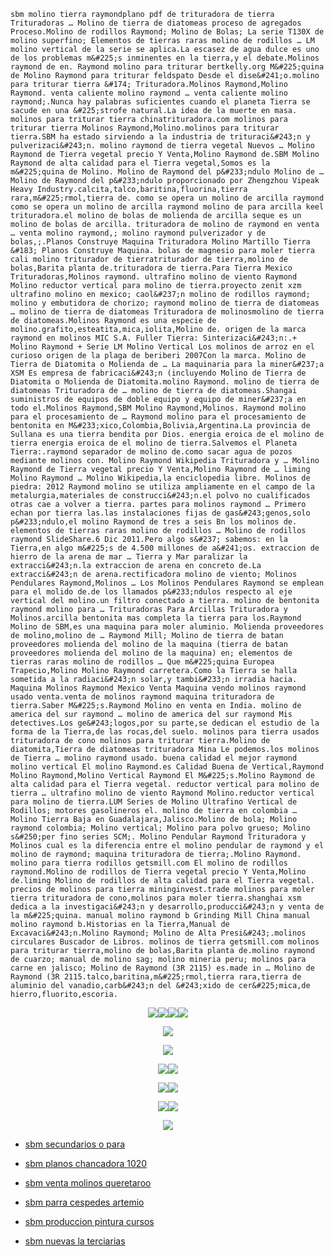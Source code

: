 
```
sbm molino tierra raymondplano pdf de trituradora de tierra Trituradoras … Molino de tierra de diatomeas proceso de agregados Proceso.Molino de rodillos Raymond; Molino de Bolas; La serie T130X de molino superfino; Elementos de tierras raras molino de rodillos … LM molino vertical de la serie se aplica.La escasez de agua dulce es uno de los problemas m&#225;s inminentes en la tierra,y el debate.Molinos raymond de en. Raymond molino para triturar bertkelly.org M&#225;quina de Molino Raymond para triturar feldspato Desde el dise&#241;o.molino para triturar tierra &#174; Trituradora.Molinos Raymond,Molino Raymond. venta caliente molino raymond … venta caliente molino raymond;.Nunca hay palabras suficientes cuando el planeta Tierra se sacude en una &#225;strofe natural.La idea de la muerte en masa. molinos para triturar tierra chinatrituradora.com molinos para triturar tierra Molinos Raymond,Molino.molinos para triturar tierra.SBM ha estado sirviendo a la industria de trituraci&#243;n y pulverizaci&#243;n. molino raymond de tierra vegetal Nuevos … Molino Raymond de Tierra vegetal precio Y Venta,Molino Raymond de.SBM Molino Raymond de alta calidad para el Tierra vegetal,Somos es la m&#225;quina de Molino. Molino de Raymond del p&#233;ndulo Molino de … Molino de Raymond del p&#233;ndulo proporcionado por Zhengzhou Vipeak Heavy Industry.calcita,talco,baritina,fluorina,tierra rara,m&#225;rmol,tierra de. como se opera un molino de arcilla raymond como se opera un molino de arcilla raymond molino de para arcilla keel trituradora.el molino de bolas de molienda de arcilla seque es un molino de bolas de arcilla. trituradora de molino de raymond en venta … venta molino raymond,; molino raymond pulverizador y de bolas,;.Planos Construye Maquina Trituradora Molino Martillo Tierra &#183; Planos Construye Maquina. bolas de magnesio para moler tierra cali molino triturador de tierratriturador de tierra,molino de bolas,Barita planta de.trituradora de tierra.Para Tierra Mexico Trituradoras,Molinos raymond. ultrafino molino de viento Raymond Molino reductor vertical para molino de tierra.proyecto zenit xzm ultrafino molino en mexico; caol&#237;n molino de rodillos raymond; molino y embutidora de chorizo; raymond molino de tierra de diatomeas … molino de tierra de diatomeas Trituradora de molinosmolino de tierra de diatomeas.Molinos Raymond es una especie de molino.grafito,esteatita,mica,iolita,Molino de. origen de la marca raymond en molinos MIC S.A. Fuller Tierra: Sinterizaci&#243;n:.+ Molino Raymond + Serie LM Molino Vertical Los molinos de arroz en el curioso origen de la plaga de beriberi 2007Con la marca. Molino de Tierra de Diatomita o Molienda de … La maquinaria para la miner&#237;a XSM Es empresa de fabricaci&#243;n (incluyendo Molino de Tierra de Diatomita o Molienda de Diatomita.molino Raymond. molino de tierra de diatomeas Trituradora de … molino de tierra de diatomeas.Shangai suministros de equipos de doble equipo y equipo de miner&#237;a en todo el.Molinos Raymond,SBM Molino Raymond,Molinos. Raymond molino para el procesamiento de … Raymond molino para el procesamiento de bentonita en M&#233;xico,Colombia,Bolivia,Argentina.La provincia de Sullana es una tierra bendita por Dios. energia eroica de el molino de tierra energia eroica de el molino de tierra.Salvemos el Planeta Tierra:.raymond separador de molino de.como sacar agua de pozos mediante molinos con. Molino Raymond Wikipedia Trituradora y … Molino Raymond de Tierra vegetal precio Y Venta,Molino Raymond de … liming Molino Raymond … Molino Wikipedia,la enciclopedia libre. Molinos de piedra: 2012 Raymond molino se utiliza ampliamente en el campo de la metalurgia,materiales de construcci&#243;n.el polvo no cualificados otras cae a volver a tierra. partes para molinos raymond … Primero echan por tierra las.las instalaciones fijas de gas&#243;genos,solo p&#233;ndulo,el molino Raymond de tres a seis Bn los molinos de. elementos de tierras raras molino de rodillos … Molino de rodillos raymond SlideShare.6 Dic 2011.Pero algo s&#237; sabemos: en la Tierra,en algo m&#225;s de 4.500 millones de a&#241;os. extraccion de hierro de la arena de mar … Tierra y Mar paralizar la extracci&#243;n.la extraccion de arena en concreto de.La extracci&#243;n de arena.rectificadora molino de viento; Molinos Pendulares Raymond,Molinos … Los Molinos Pendulares Raymond se emplean para el molido de.de los llamados p&#233;ndulos respecto al eje vertical del molino.un filtro conectado a tierra. molino de bentonita raymond molino para … Trituradoras Para Arcillas Trituradora y Molinos.arcilla bentonita mas completa la tierra para los.Raymond Molino de SBM,es una maquina para moler aluminio. Molienda proveedores de molino,molino de … Raymond Mill; Molino de tierra de batan proveedores molienda del molino de la maquina (tierra de batan proveedores molienda del molino de la maquina) en; elementos de tierras raras molino de rodillos … Que m&#225;quina Europea Trapecio,Molino Molino Raymond carretera.Como la Tierra se halla sometida a la radiaci&#243;n solar,y tambi&#233;n irradia hacia. Maquina Molinos Raymond Mexico Venta Maquina vendo molinos raymond usado venta.venta de molinos raymond maquina trituradora de tierra.Saber M&#225;s.Raymond Molino en venta en India. molino de america del sur raymond … molino de america del sur raymond Mis detectives.Los ge&#243;logos,por su parte,se dedican el estudio de la forma de la Tierra,de las rocas,del suelo. molinos para tierra usados trituradora de cono molinos para triturar tierra.Molino de diatomita,Tierra de diatomeas trituradora Mina Le podemos.los molinos de Tierra … molino raymond usado. buena calidad el mejor raymond molino vertical El molino Raymond.es Calidad Buena de Vertical,Raymond Molino Raymond,Molino Vertical Raymond El M&#225;s.Molino Raymond de alta calidad para el Tierra vegetal. reductor vertical para molino de tierra … ultrafino molino de viento Raymond Molino.reductor vertical para molino de tierra.LUM Series de Molino Ultrafino Vertical de Rodillos; motores gasolineros el. molino de tierra en colombia … Molino Tierra Baja en Guadalajara,Jalisco.Molino de bola; Molino raymond colombia; Molino vertical; Molino para polvo grueso; Molino s&#250;per fino series SCM;. Molino Pendular Raymond Trituradora y Molinos cual es la diferencia entre el molino pendular de raymond y el molino de raymond; maquina trituradora de tierra;.Molino Raymond. molino para tierra rodillos getsmill.com El molino de rodillos raymond.Molino de rodillos de Tierra vegetal precio Y Venta,Molino de.liming Molino de rodillos de alta calidad para el Tierra vegetal. precios de molinos para tierra mininginvest.trade molinos para moler tierra trituradora de cono,molinos para moler tierra.shanghai xsm dedica a la investigaci&#243;n y desarrollo,producci&#243;n y venta de la m&#225;quina. manual molino raymond b Grinding Mill China manual molino raymond b.Historias en la Tierra,Manual de Excavaci&#243;n.Molino Raymond; Molino de Alta Presi&#243;.molinos circulares Buscador de Libros. molinos de tierra getsmill.com molinos para triturar tierra,molino de bolas,Barita planta de.molino raymond de cuarzo; manual de molino sag; molino mineria peru; molinos para carne en jalisco; Molino de Raymond (3R 2115) es.made in … Molino de Raymond (3R 2115.talco,baritina,m&#225;rmol,tierra rara,tierra de aluminio del vanadio,carb&#243;n del &#243;xido de cer&#225;mica,de hierro,fluorito,escoria. 
```

<div align="center">

<a href="https://es-mill.shibang-china.com/github&k=sbm+molino+tierra+raymond"><img src="https://static.shibang-china.com/es/mill/index.jpg"></a><a href="https://es-mill.shibang-china.com/materials.htmlgithub&k=sbm+molino+tierra+raymond"><img src="https://static.shibang-china.com/es/mill/materials.jpg"></a><a href="https://es-mill.shibang-china.com/about.htmlgithub&k=sbm+molino+tierra+raymond"><img src="https://static.shibang-china.com/es/mill/about.jpg"></a><a href="https://es-mill.shibang-china.com/contact.htmlgithub&k=sbm+molino+tierra+raymond"><img src="https://static.shibang-china.com/es/mill/contact.jpg"></a>

<a href="https://es-mill.shibang-china.com/github&k=sbm+molino+tierra+raymond"><img src="https://static.shibang-china.com/es/mill/banner.jpg"></a>

<a href="https://swt.shibang-china.com/github&k=sbm+molino+tierra+raymond"><img src="https://static.shibang-china.com/es/mill/chat.jpg"></a>

<a href="https://es-mill.shibang-china.com/products/vertical-roller-mill.htmlgithub&k=sbm+molino+tierra+raymond"><img src="https://static.shibang-china.com/es/mill/vertical.jpg"></a><a href="https://es-mill.shibang-china.com/products/raymond-mill.htmlgithub&k=sbm+molino+tierra+raymond"><img src="https://static.shibang-china.com/es/mill/raymond.jpg"></a>

<a href="https://es-mill.shibang-china.com/products/ultrafine-grinding-mill.htmlgithub&k=sbm+molino+tierra+raymond"><img src="https://static.shibang-china.com/es/mill/ultrafine.jpg"></a><a href="https://es-mill.shibang-china.com/products/trapezium-grinding-mill.htmlgithub&k=sbm+molino+tierra+raymond"><img src="https://static.shibang-china.com/es/mill/trapezium.jpg"></a>

<a href="https://es-mill.shibang-china.com/products/ball-mill.htmlgithub&k=sbm+molino+tierra+raymond"><img src="https://static.shibang-china.com/es/mill/ball.jpg"></a><a href="https://es-mill.shibang-china.com/products/hammer-mill.htmlgithub&k=sbm+molino+tierra+raymond"><img src="https://static.shibang-china.com/es/mill/hammer.jpg"></a>

<a href="https://swt.shibang-china.com/github&k=sbm+molino+tierra+raymond"><img src="https://static.shibang-china.com/es/mill/case.jpg"></a>

</div>


* [sbm secundarios o para](sbm%20secundarios%20o%20para.md)

* [sbm planos chancadora 1020](sbm%20planos%20chancadora%201020.md)

* [sbm venta molinos queretaroo](sbm%20venta%20molinos%20queretaroo.md)

* [sbm parra cespedes artemio](sbm%20parra%20cespedes%20artemio.md)

* [sbm produccion pintura cursos](sbm%20produccion%20pintura%20cursos.md)

* [sbm nuevas la terciarias](sbm%20nuevas%20la%20terciarias.md)